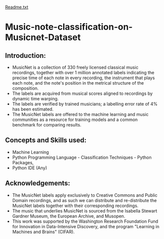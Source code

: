[Readme.txt](https://github.com/a-chb/Music-note-classification-on-Musicnet-Dataset/files/6976215/Readme.txt)

# Music-note-classification-on-Musicnet-Dataset
## Introduction:
- MusicNet  is  a  collection  of  330  freely  licensed  classical  music  recordings,  together  with  over  1 
million annotated  labels indicating the precise time of  each note in  every recording,  the 
instrument  that  plays  each  note,  and  the  note's  position  in  the  metrical  structure  of  the 
composition. 
- The labels are acquired from musical scores aligned to recordings by dynamic time 
warping. 
- The  labels  are  verified  by  trained  musicians;  a  labelling  error  rate  of  4%  has  been 
estimated.
- The MusicNet labels are offered to the machine learning and music communities as a 
resource for training models and a common benchmark for comparing results. 


## Concepts and Skills used:
- Machine  Learning
- Python  Programming  Language  - Classification  Techniques  - Python  Packages, 
- Python IDE (Any)


## Acknowledgements:
- The  MusicNet  labels  apply  exclusively  to  Creative  Commons  and  Public  Domain  recordings,  and  as 
such  we  can  distribute  and  re-distribute  the  MusicNet  labels  together  with  their  corresponding 
recordings.
- The music that underlies MusicNet is sourced from the Isabella Stewart Gardner Museum, the European Archive, and Musopen.  
- This  work  was  supported  by  the  Washington  Research  Foundation  Fund  for  Innovation  in  Data-Intensive Discovery, and the program "Learning in Machines and Brains" (CIFAR).
